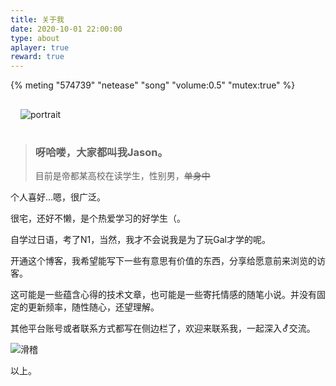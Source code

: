```yaml
---
title: 关于我
date: 2020-10-01 22:00:00
type: about
aplayer: true
reward: true
---
```


{% meting "574739" "netease" "song" "volume:0.5" "mutex:true" %}

<div class="text-center">
  <div class="site-author-avatar">
    <img src="https://cdn.jsdelivr.net/gh/zhizunjiege/cdn/img/avatar.jpg" alt="portrait" title="Jason" style="margin:1rem;">
  </div>
</div>

> ### 呀哈喽，大家都叫我Jason。
>   
> 目前是帝都某高校在读学生，性别男，~~单身中~~
> 

个人喜好...嗯，很广泛。

很宅，还好不懒，是个热爱学习的好学生（。

自学过日语，考了N1，当然，我才不会说我是为了玩Gal才学的呢。

开通这个博客，我希望能写下一些有意思有价值的东西，分享给愿意前来浏览的访客。

这可能是一些蕴含心得的技术文章，也可能是一些寄托情感的随笔小说。并没有固定的更新频率，随性随心，还望理解。  

其他平台账号或者联系方式都写在侧边栏了，欢迎来联系我，一起深入⚦交流。

![滑稽](https://cdn.jsdelivr.net/gh/zhizunjiege/cdn/img/emoji/kanna.gif)

以上。
